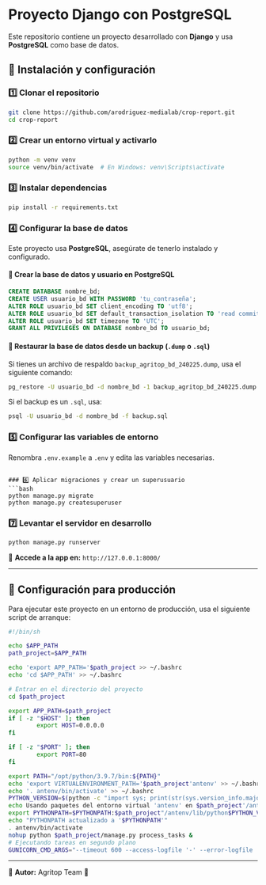 # Proyecto Django con PostgreSQL

Este repositorio contiene un proyecto desarrollado con **Django** y usa **PostgreSQL** como base de datos.

## 🚀 Instalación y configuración

### 1️⃣ Clonar el repositorio
```bash
git clone https://github.com/arodriguez-medialab/crop-report.git
cd crop-report
```

### 2️⃣ Crear un entorno virtual y activarlo
```bash
python -m venv venv
source venv/bin/activate  # En Windows: venv\Scripts\activate
```

### 3️⃣ Instalar dependencias
```bash
pip install -r requirements.txt
```

### 4️⃣ Configurar la base de datos
Este proyecto usa **PostgreSQL**, asegúrate de tenerlo instalado y configurado.

#### 🔹 Crear la base de datos y usuario en PostgreSQL
```sql
CREATE DATABASE nombre_bd;
CREATE USER usuario_bd WITH PASSWORD 'tu_contraseña';
ALTER ROLE usuario_bd SET client_encoding TO 'utf8';
ALTER ROLE usuario_bd SET default_transaction_isolation TO 'read committed';
ALTER ROLE usuario_bd SET timezone TO 'UTC';
GRANT ALL PRIVILEGES ON DATABASE nombre_bd TO usuario_bd;
```

#### 🔹 Restaurar la base de datos desde un backup (`.dump` o `.sql`)
Si tienes un archivo de respaldo `backup_agritop_bd_240225.dump`, usa el siguiente comando:
```bash
pg_restore -U usuario_bd -d nombre_bd -1 backup_agritop_bd_240225.dump
```
Si el backup es un `.sql`, usa:
```bash
psql -U usuario_bd -d nombre_bd -f backup.sql
```

### 5️⃣ Configurar las variables de entorno
Renombra `.env.example` a `.env` y edita las variables necesarias.
```

### 6️⃣ Aplicar migraciones y crear un superusuario
```bash
python manage.py migrate
python manage.py createsuperuser
```

### 7️⃣ Levantar el servidor en desarrollo
```bash
python manage.py runserver
```
🔗 **Accede a la app en:** `http://127.0.0.1:8000/`

---
## 🔧 Configuración para producción
Para ejecutar este proyecto en un entorno de producción, usa el siguiente script de arranque:

```sh
#!/bin/sh

echo $APP_PATH
path_project=$APP_PATH

echo 'export APP_PATH='$path_project >> ~/.bashrc
echo 'cd $APP_PATH' >> ~/.bashrc

# Entrar en el directorio del proyecto
cd $path_project

export APP_PATH=$path_project
if [ -z "$HOST" ]; then
        export HOST=0.0.0.0
fi

if [ -z "$PORT" ]; then
        export PORT=80
fi

export PATH="/opt/python/3.9.7/bin:${PATH}"
echo 'export VIRTUALENVIRONMENT_PATH='$path_project'antenv' >> ~/.bashrc
echo '. antenv/bin/activate' >> ~/.bashrc
PYTHON_VERSION=$(python -c "import sys; print(str(sys.version_info.major) + '.' + str(sys.version_info.minor))")
echo Usando paquetes del entorno virtual 'antenv' en $path_project'/antenv'.
export PYTHONPATH=$PYTHONPATH:$path_project"/antenv/lib/python$PYTHON_VERSION/site-packages"
echo "PYTHONPATH actualizado a '$PYTHONPATH'"
. antenv/bin/activate
nohup python $path_project/manage.py process_tasks &
# Ejecutando tareas en segundo plano
GUNICORN_CMD_ARGS="--timeout 600 --access-logfile '-' --error-logfile '-' -c /opt/startup/gunicorn.conf.py --chdir="$path_project gunicorn agritop_backend.wsgi
```

---
📌 **Autor:** Agritop Team 🚀

